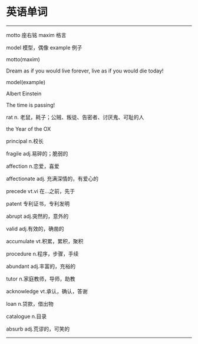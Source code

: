 # 英语单词



---------------------------------------------------------------------------------------------------------------------

motto 座右铭
maxim 格言

model 模型，偶像
example 例子


motto(maxim)

Dream as if you would live forever, live as if you would die today!


model(example)

Albert Einstein

The time is passing!






rat n. 老鼠，耗子；公贼、叛徒、告密者、讨厌鬼、可耻的人

the Year of the OX

principal n.校长

fragile adj.易碎的；脆弱的

affection n.恋爱，喜爱

affectionate adj. 充满深情的，有爱心的

precede vt.vi 在...之前，先于

patent 专利证书，专利发明

abrupt adj.突然的，意外的

valid adj.有效的，确凿的

accumulate vt.积累，累积，聚积

procedure n.程序，步骤，手续

abundant adj.丰富的，充裕的

tutor n.家庭教师，导师，助教

acknowledge vt.承认，确认，答谢

loan n.贷款，借出物

catalogue n.目录

absurb adj.荒谬的，可笑的






---------------------------------------------------------------------------------------------------------------------


